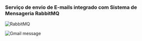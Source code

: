 ### Serviço de envio de E-mails integrado com Sistema de Mensageria RabbitMQ

![RabbitMQ](https://user-images.githubusercontent.com/96146165/217604225-0594e3f9-e7bf-476d-ad0a-0d2e6dc44146.png)

![Gmail message](https://user-images.githubusercontent.com/96146165/217604325-36f50d95-be27-4aa2-aae9-a22c6e3c2fec.png)
